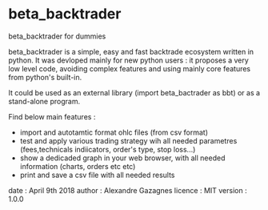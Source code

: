 # beta_backtrader
beta_backtrader for dummies


beta_backtrader is a simple, easy and fast backtrade ecosystem written in python. 
It was devloped mainly for new python users : it proposes a very low level code, avoiding complex features and using mainly core features from python's built-in. 

It could be used as an external library (import beta_bactrader as bbt) or as a stand-alone program.

Find below main features : 
* import and autotamtic format ohlc files (from csv format)
* test and apply various trading strategy wih all needed parametres (fees,technicals indiicators, order's type, stop loss...)
* show a dedicaded graph in your web browser, with all needed information (charts, orders etc etc)
* print and save a csv file with all needed results

date : April 9th 2018
author : Alexandre Gazagnes
licence : MIT
version : 1.0.0
